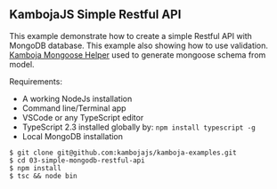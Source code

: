 ## KambojaJS Simple Restful API 

This example demonstrate how to create a simple Restful API with MongoDB database. This example also showing how to use validation. [Kamboja Mongoose Helper](https://github.com/kambojajs/kamboja-mongoose) used to generate mongoose schema from model.

Requirements: 
* A working NodeJs installation
* Command line/Terminal app
* VSCode or any TypeScript editor
* TypeScript 2.3 installed globally by: `npm install typescript -g`
* Local MongoDB installation

```
$ git clone git@github.com:kambojajs/kamboja-examples.git
$ cd 03-simple-mongodb-restful-api
$ npm install
$ tsc && node bin
```